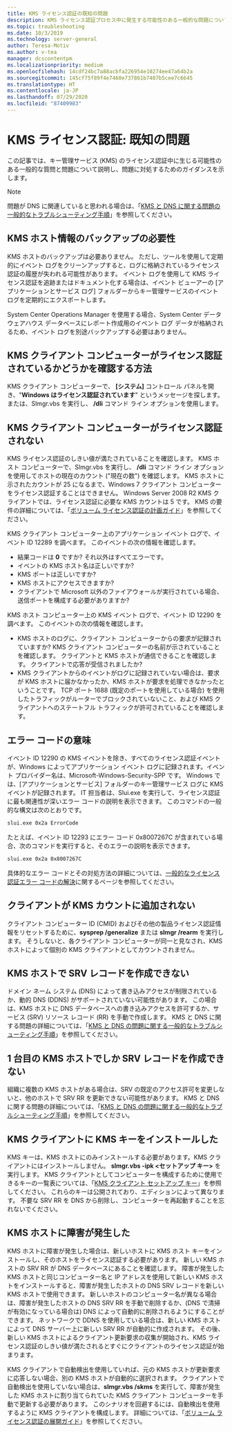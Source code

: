 ```yaml
---
title: KMS ライセンス認証の既知の問題
description: KMS ライセンス認証プロセス中に発生する可能性のある一般的な問題について説明し、解決策とガイダンスを示します。
ms.topic: troubleshooting
ms.date: 10/3/2019
ms.technology: server-general
author: Teresa-Motiv
ms.author: v-tea
manager: dcscontentpm
ms.localizationpriority: medium
ms.openlocfilehash: 14cdf24bc7a88acbfa226954e10274ee47a64b2a
ms.sourcegitcommit: 145cf75f89f4e7460e737861b7407b5cee7c6645
ms.translationtype: HT
ms.contentlocale: ja-JP
ms.lasthandoff: 07/29/2020
ms.locfileid: "87409983"
---
```

# <a name="kms-activation-known-issues"></a>KMS ライセンス認証: 既知の問題

この記事では、キー管理サービス (KMS) のライセンス認証中に生じる可能性のある一般的な質問と問題について説明し、問題に対処するためのガイダンスを示します。

> [!NOTE]
> 問題が DNS に関連していると思われる場合は、「[KMS と DNS に関する問題の一般的なトラブルシューティング手順](common-troubleshooting-procedures-kms-dns.md)」を参照してください。

## <a name="should-i-back-up-kms-host-information"></a>KMS ホスト情報のバックアップの必要性

KMS ホストのバックアップは必要ありません。 ただし、ツールを使用して定期的にイベント ログをクリーンアップすると、ログに格納されているライセンス認証の履歴が失われる可能性があります。 イベント ログを使用して KMS ライセンス認証を追跡またはドキュメント化する場合は、イベント ビューアーの [アプリケーションとサービス ログ] フォルダーからキー管理サービスのイベント ログを定期的にエクスポートします。

System Center Operations Manager を使用する場合、System Center データ ウェアハウス データベースにレポート作成用のイベント ログ データが格納されるため、イベント ログを別途バックアップする必要はありません。

## <a name="is-the-kms-client-computer-activated"></a>KMS クライアント コンピューターがライセンス認証されているかどうかを確認する方法

KMS クライアント コンピューターで、 **[システム]** コントロール パネルを開き、"**Windows はライセンス認証されています**" というメッセージを探します。 または、Slmgr.vbs を実行し、 **/dli** コマンド ライン オプションを使用します。

## <a name="the-kms-client-computer-does-not-activate"></a>KMS クライアント コンピューターがライセンス認証されない

KMS ライセンス認証のしきい値が満たされていることを確認します。 KMS ホスト コンピューターで、Slmgr.vbs を実行し、 **/dli** コマンド ライン オプションを使用してホストの現在のカウント ("現在の数") を確認します。 KMS ホストに示されたカウントが 25 になるまで、Windows 7 クライアント コンピューターをライセンス認証することはできません。 Windows Server 2008 R2 KMS クライアントでは、ライセンス認証に必要な KMS カウントは 5 です。 KMS の要件の詳細については、「[ボリューム ライセンス認証の計画ガイド](https://go.microsoft.com/fwlink/?linkid=155926)」を参照してください。

KMS クライアント コンピューター上のアプリケーション イベント ログで、イベント ID 12289 を調べます。 このイベントの次の情報を確認します。

- 結果コードは **0** ですか? それ以外はすべてエラーです。
- イベントの KMS ホスト名は正しいですか?
- KMS ポートは正しいですか?
- KMS ホストにアクセスできますか?
- クライアントで Microsoft 以外のファイアウォールが実行されている場合、送信ポートを構成する必要がありますか?

KMS ホスト コンピューター上の KMS イベント ログで、イベント ID 12290 を調べます。 このイベントの次の情報を確認します。

- KMS ホストのログに、クライアント コンピューターからの要求が記録されていますか? KMS クライアント コンピューターの名前が示されていることを確認します。 クライアントと KMS ホストが通信できることを確認します。 クライアントで応答が受信されましたか?
- KMS クライアントからのイベントがログに記録されていない場合は、要求が KMS ホストに届かなかったか、KMS ホストが要求を処理できなかったということです。 TCP ポート 1688 (既定のポートを使用している場合) を使用したトラフィックがルーターでブロックされていないこと、および KMS クライアントへのステートフル トラフィックが許可されていることを確認します。

## <a name="what-does-this-error-code-mean"></a>エラー コードの意味

イベント ID 12290 の KMS イベントを除き、すべてのライセンス認証イベントが、Windows によってアプリケーション イベント ログに記録されます。イベント プロバイダー名は、Microsoft-Windows-Security-SPP です。 Windows では、[アプリケーションとサービス] フォルダーのキー管理サービス ログに KMS イベントが記録されます。 IT 担当者は、Slui.exe を実行して、ライセンス認証に最も関連性が深いエラー コードの説明を表示できます。 このコマンドの一般的な構文は次のとおりです。

```cmd
slui.exe 0x2a ErrorCode
```

たとえば、イベント ID 12293 にエラー コード 0x8007267C が含まれている場合、次のコマンドを実行すると、そのエラーの説明を表示できます。

```cmd
slui.exe 0x2a 0x8007267C
```

具体的なエラー コードとその対処方法の詳細については、[一般的なライセンス認証エラー コードの解決](activation-error-codes.md)に関するページを参照してください。

## <a name="clients-are-not-adding-to-the-kms-count"></a>クライアントが KMS カウントに追加されない

クライアント コンピューター ID (CMID) およびその他の製品ライセンス認証情報をリセットするために、**sysprep /generalize** または **slmgr /rearm** を実行します。 そうしないと、各クライアント コンピューターが同一と見なされ、KMS ホストによって個別の KMS クライアントとしてカウントされません。

## <a name="kms-hosts-are-unable-to-create-srv-records"></a>KMS ホストで SRV レコードを作成できない

ドメイン ネーム システム (DNS) によって書き込みアクセスが制限されているか、動的 DNS (DDNS) がサポートされていない可能性があります。 この場合は、KMS ホストに DNS データベースへの書き込みアクセスを許可するか、サービス (SRV) リソース レコード (RR) を手動で作成します。 KMS と DNS に関する問題の詳細については、「[KMS と DNS の問題に関する一般的なトラブルシューティング手順](common-troubleshooting-procedures-kms-dns.md)」を参照してください。

## <a name="only-the-first-kms-host-is-able-to-create-srv-records"></a>1 台目の KMS ホストでしか SRV レコードを作成できない

組織に複数の KMS ホストがある場合は、SRV の既定のアクセス許可を変更しないと、他のホストで SRV RR を更新できない可能性があります。 KMS と DNS に関する問題の詳細については、「[KMS と DNS の問題に関する一般的なトラブルシューティング手順](common-troubleshooting-procedures-kms-dns.md)」を参照してください。

## <a name="i-installed-a-kms-key-on-the-kms-client"></a>KMS クライアントに KMS キーをインストールした

KMS キーは、KMS ホストにのみインストールする必要があります。KMS クライアントにはインストールしません。 **slmgr.vbs -ipk &lt;セットアップ キー&gt;** を実行します。 KMS クライアントとしてコンピューターを構成するために使用できるキーの一覧表については、「[KMS クライアント セットアップ キー](KMSclientkeys.md)」を参照してください。 これらのキーは公開されており、エディションによって異なります。 不要な SRV RR を DNS から削除し、コンピューターを再起動することを忘れないでください。

## <a name="a-kms-host-failed"></a>KMS ホストに障害が発生した

KMS ホストに障害が発生した場合は、新しいホストに KMS ホスト キーをインストールし、そのホストをライセンス認証する必要があります。 新しい KMS ホストの SRV RR が DNS データベースにあることを確認します。 障害が発生した KMS ホストと同じコンピューター名と IP アドレスを使用して新しい KMS ホストをインストールすると、障害が発生したホストの DNS SRV レコードを新しい KMS ホストで使用できます。 新しいホストのコンピューター名が異なる場合は、障害が発生したホストの DNS SRV RR を手動で削除するか、(DNS で清掃が有効になっている場合は) DNS によって自動的に削除されるようにすることができます。 ネットワークで DDNS を使用している場合は、新しい KMS ホストによって DNS サーバー上に新しい SRV RR が自動的に作成されます。 その後、新しい KMS ホストによるクライアント更新要求の収集が開始され、KMS ライセンス認証のしきい値が満たされるとすぐにクライアントのライセンス認証が始まります。

KMS クライアントで自動検出を使用していれば、元の KMS ホストが更新要求に応答しない場合、別の KMS ホストが自動的に選択されます。 クライアントで自動検出を使用していない場合は、**slmgr.vbs /skms** を実行して、障害が発生した KMS ホストに割り当てられていた KMS クライアント コンピューターを手動で更新する必要があります。 このシナリオを回避するには、自動検出を使用するように KMS クライアントを構成します。 詳細については、「[ボリューム ライセンス認証の展開ガイド](https://go.microsoft.com/fwlink/?linkid=150083)」を参照してください。
